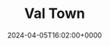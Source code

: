 ---
title: Val Town
slug: 20240405T160200
date: 2024-04-05T16:02:00+0000
params:
  url: https://www.val.town/
tags:
- lambda
---